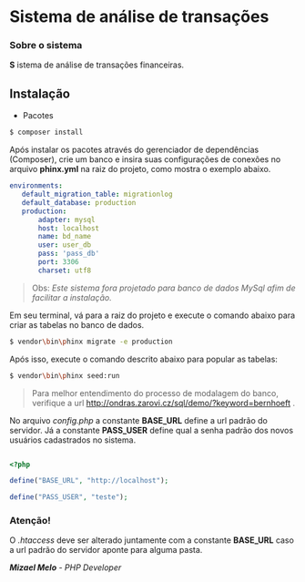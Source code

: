 # Sistema de análise de transações #

### Sobre o sistema ###

__S__ istema de análise de transações financeiras.

## Instalação ##

* Pacotes
````bash
$ composer install
````
 Após instalar os pacotes através do gerenciador de dependências (Composer), crie um banco e insira suas configurações de conexões no arquivo __phinx.yml__ na raiz do projeto, como mostra o exemplo abaixo.
 ````yml
 environments:
    default_migration_table: migrationlog
    default_database: production
    production:
        adapter: mysql
        host: localhost
        name: bd_name
        user: user_db
        pass: 'pass_db'
        port: 3306
        charset: utf8
 ````
>Obs: _Este sistema fora projetado para banco de dados MySql afim de facilitar a instalação._

Em seu terminal, vá para a raiz do projeto e execute o comando abaixo para criar as tabelas no banco de dados.
````bash
$ vendor\bin\phinx migrate -e production
````
Após isso, execute o comando descrito abaixo para popular as tabelas:
````bash
$ vendor\bin\phinx seed:run
````
> Para melhor entendimento do processo de modalagem do banco, verifique a url http://ondras.zarovi.cz/sql/demo/?keyword=bernhoeft .

No arquivo _config.php_ a constante __BASE_URL__ define a url padrão do servidor. Já a constante __PASS_USER__ define qual a senha padrão dos novos usuários cadastrados no sistema.
````php

<?php

define("BASE_URL", "http://localhost");

define("PASS_USER", "teste");

````

### Atenção!

O _.htaccess_ deve ser alterado juntamente com a constante __BASE_URL__ caso a url padrão do servidor aponte para alguma pasta.

___Mizael Melo___ - 
*PHP Developer*